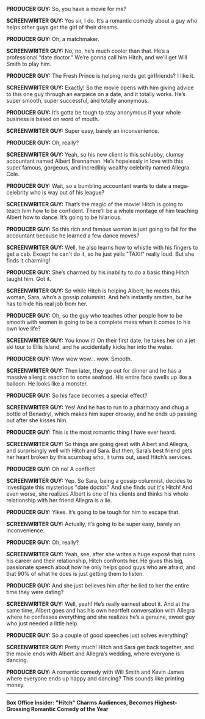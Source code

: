 **PRODUCER GUY:** So, you have a movie for me?

**SCREENWRITER GUY:** Yes sir, I do. It’s a romantic comedy about a guy who helps other guys get the girl of their dreams.

**PRODUCER GUY:** Oh, a matchmaker.

**SCREENWRITER GUY:** No, no, he’s much cooler than that. He’s a professional “date doctor.” We’re gonna call him Hitch, and we’ll get Will Smith to play him.

**PRODUCER GUY:** The Fresh Prince is helping nerds get girlfriends? I like it.

**SCREENWRITER GUY:** Exactly! So the movie opens with him giving advice to this one guy through an earpiece on a date, and it totally works. He’s super smooth, super successful, and totally anonymous.

**PRODUCER GUY:** It’s gotta be tough to stay anonymous if your whole business is based on word of mouth.

**SCREENWRITER GUY:** Super easy, barely an inconvenience.

**PRODUCER GUY:** Oh, really?

**SCREENWRITER GUY:** Yeah, so his new client is this schlubby, clumsy accountant named Albert Brennaman. He’s hopelessly in love with this super famous, gorgeous, and incredibly wealthy celebrity named Allegra Cole.

**PRODUCER GUY:** Wait, so a bumbling accountant wants to date a mega-celebrity who is way out of his league?

**SCREENWRITER GUY:** That’s the magic of the movie! Hitch is going to teach him how to be confident. There’ll be a whole montage of him teaching Albert how to dance. It’s going to be hilarious.

**PRODUCER GUY:** So this rich and famous woman is just going to fall for the accountant because he learned a few dance moves?

**SCREENWRITER GUY:** Well, he also learns how to whistle with his fingers to get a cab. Except he can't do it, so he just yells "TAXI!" really loud. But she finds it charming!

**PRODUCER GUY:** She’s charmed by his inability to do a basic thing Hitch taught him. Got it.

**SCREENWRITER GUY:** So while Hitch is helping Albert, he meets this woman, Sara, who’s a gossip columnist. And he’s instantly smitten, but he has to hide his real job from her.

**PRODUCER GUY:** Oh, so the guy who teaches other people how to be smooth with women is going to be a complete mess when it comes to his own love life?

**SCREENWRITER GUY:** You know it! On their first date, he takes her on a jet ski tour to Ellis Island, and he accidentally kicks her into the water.

**PRODUCER GUY:** Wow wow wow… wow. Smooth.

**SCREENWRITER GUY:** Then later, they go out for dinner and he has a massive allergic reaction to some seafood. His entire face swells up like a balloon. He looks like a monster.

**PRODUCER GUY:** So his face becomes a special effect?

**SCREENWRITER GUY:** Yes! And he has to run to a pharmacy and chug a bottle of Benadryl, which makes him super drowsy, and he ends up passing out after she kisses him.

**PRODUCER GUY:** This is the most romantic thing I have ever heard.

**SCREENWRITER GUY:** So things are going great with Albert and Allegra, and surprisingly well with Hitch and Sara. But then, Sara’s best friend gets her heart broken by this scumbag who, it turns out, used Hitch’s services.

**PRODUCER GUY:** Oh no! A conflict!

**SCREENWRITER GUY:** Yep. So Sara, being a gossip columnist, decides to investigate this mysterious "date doctor." And she finds out it's Hitch! And even worse, she realizes Albert is one of his clients and thinks his whole relationship with her friend Allegra is a lie.

**PRODUCER GUY:** Yikes. It’s going to be tough for him to escape that.

**SCREENWRITER GUY:** Actually, it’s going to be super easy, barely an inconvenience.

**PRODUCER GUY:** Oh, really?

**SCREENWRITER GUY:** Yeah, see, after she writes a huge exposé that ruins his career and their relationship, Hitch confronts her. He gives this big, passionate speech about how he only helps good guys who are afraid, and that 90% of what he does is just getting them to listen.

**PRODUCER GUY:** And she just believes him after he lied to her the entire time they were dating?

**SCREENWRITER GUY:** Well, yeah! He’s really earnest about it. And at the same time, Albert goes and has his own heartfelt conversation with Allegra where he confesses everything and she realizes he’s a genuine, sweet guy who just needed a little help.

**PRODUCER GUY:** So a couple of good speeches just solves everything?

**SCREENWRITER GUY:** Pretty much! Hitch and Sara get back together, and the movie ends with Albert and Allegra’s wedding, where everyone is dancing.

**PRODUCER GUY:** A romantic comedy with Will Smith and Kevin James where everyone ends up happy and dancing? This sounds like printing money.

***

**Box Office Insider: "Hitch" Charms Audiences, Becomes Highest-Grossing Romantic Comedy of the Year**